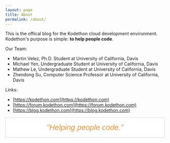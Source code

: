 ```yaml
---
layout: page
title: About
permalink: /about/
---
```


This is the offical blog for the Kodethon cloud development environment.
Kodethon's purpose is simple: <b>to help people code</b>.

Our Team:
* Martin Velez, Ph.D. Student at University of California, Davis
* Michael Yen, Undergraduate Student at University of California, Davis
* Mathew Le, Undergraduate Student at University of California, Davis
* Zhendong Su, Computer Science Professor at University of California, Davis


Links:
* [https://kodethon.com](https://kodethon.com)
* [https://forum.kodethon.com](https://forum.kodethon.com)
* [https://blog.kodethon.com](https://blog.kodethon.com)


<div style="text-align: center;border:1px solid
lightgrey;background-color:white">
<br>
<p style="margin:0;color:#F39237;font-family:'Varela Round',
sans-serif;font-size:1.5rem"><em>"Helping people code."</em></p>
<br>
</div>

